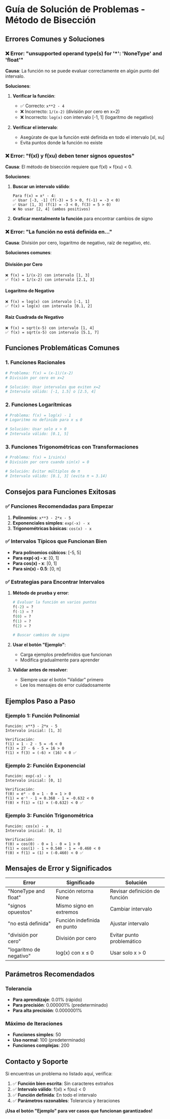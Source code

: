# Guía de Solución de Problemas - Método de Bisección

## Errores Comunes y Soluciones

### ❌ Error: "unsupported operand type(s) for '*': 'NoneType' and 'float'"

**Causa**: La función no se puede evaluar correctamente en algún punto del intervalo.

**Soluciones**:
1. **Verificar la función**:
   - ✅ Correcto: `x**2 - 4`
   - ❌ Incorrecto: `1/(x-2)` (división por cero en x=2)
   - ❌ Incorrecto: `log(x)` con intervalo [-1, 1] (logaritmo de negativo)

2. **Verificar el intervalo**:
   - Asegúrate de que la función esté definida en todo el intervalo [xl, xu]
   - Evita puntos donde la función no existe

### ❌ Error: "f(xl) y f(xu) deben tener signos opuestos"

**Causa**: El método de bisección requiere que f(xl) × f(xu) < 0.

**Soluciones**:
1. **Buscar un intervalo válido**:
   ```
   Para f(x) = x² - 4:
   ✅ Usar [-3, -1] (f(-3) = 5 > 0, f(-1) = -3 < 0)
   ✅ Usar [1, 3] (f(1) = -3 < 0, f(3) = 5 > 0)
   ❌ No usar [2, 4] (ambos positivos)
   ```

2. **Graficar mentalmente la función** para encontrar cambios de signo

### ❌ Error: "La función no está definida en..."

**Causa**: División por cero, logaritmo de negativo, raíz de negativo, etc.

**Soluciones comunes**:

#### División por Cero
```
❌ f(x) = 1/(x-2) con intervalo [1, 3]
✅ f(x) = 1/(x-2) con intervalo [2.1, 3]
```

#### Logaritmo de Negativo
```
❌ f(x) = log(x) con intervalo [-1, 1]
✅ f(x) = log(x) con intervalo [0.1, 2]
```

#### Raíz Cuadrada de Negativo
```
❌ f(x) = sqrt(x-5) con intervalo [1, 4]
✅ f(x) = sqrt(x-5) con intervalo [5.1, 7]
```

## Funciones Problemáticas Comunes

### 1. Funciones Racionales
```python
# Problema: f(x) = (x-1)/(x-2)
# División por cero en x=2

# Solución: Usar intervalos que eviten x=2
# Intervalo válido: [-1, 1.5] o [2.5, 4]
```

### 2. Funciones Logarítmicas
```python
# Problema: f(x) = log(x) - 1
# Logaritmo no definido para x ≤ 0

# Solución: Usar solo x > 0
# Intervalo válido: [0.1, 5]
```

### 3. Funciones Trigonométricas con Transformaciones
```python
# Problema: f(x) = 1/sin(x)
# División por cero cuando sin(x) = 0

# Solución: Evitar múltiplos de π
# Intervalo válido: [0.1, 3] (evita π ≈ 3.14)
```

## Consejos para Funciones Exitosas

### ✅ Funciones Recomendadas para Empezar
1. **Polinomios**: `x**3 - 2*x - 5`
2. **Exponenciales simples**: `exp(-x) - x`
3. **Trigonométricas básicas**: `cos(x) - x`

### ✅ Intervalos Típicos que Funcionan Bien
- **Para polinomios cúbicos**: [-5, 5]
- **Para exp(-x) - x**: [0, 1]
- **Para cos(x) - x**: [0, 1]
- **Para sin(x) - 0.5**: [0, π]

### ✅ Estrategias para Encontrar Intervalos

1. **Método de prueba y error**:
   ```python
   # Evaluar la función en varios puntos
   f(-2) = ?
   f(-1) = ?
   f(0) = ?
   f(1) = ?
   f(2) = ?
   
   # Buscar cambios de signo
   ```

2. **Usar el botón "Ejemplo"**:
   - Carga ejemplos predefinidos que funcionan
   - Modifica gradualmente para aprender

3. **Validar antes de resolver**:
   - Siempre usar el botón "Validar" primero
   - Lee los mensajes de error cuidadosamente

## Ejemplos Paso a Paso

### Ejemplo 1: Función Polinomial
```
Función: x**3 - 2*x - 5
Intervalo inicial: [1, 3]

Verificación:
f(1) = 1 - 2 - 5 = -6 < 0
f(3) = 27 - 6 - 5 = 16 > 0
f(1) × f(3) = (-6) × (16) < 0 ✅
```

### Ejemplo 2: Función Exponencial
```
Función: exp(-x) - x
Intervalo inicial: [0, 1]

Verificación:
f(0) = e⁰ - 0 = 1 - 0 = 1 > 0
f(1) = e⁻¹ - 1 ≈ 0.368 - 1 = -0.632 < 0
f(0) × f(1) = (1) × (-0.632) < 0 ✅
```

### Ejemplo 3: Función Trigonométrica
```
Función: cos(x) - x
Intervalo inicial: [0, 1]

Verificación:
f(0) = cos(0) - 0 = 1 - 0 = 1 > 0
f(1) = cos(1) - 1 ≈ 0.540 - 1 = -0.460 < 0
f(0) × f(1) = (1) × (-0.460) < 0 ✅
```

## Mensajes de Error y Significados

| Error | Significado | Solución |
|-------|-------------|----------|
| "NoneType and float" | Función retorna None | Revisar definición de función |
| "signos opuestos" | Mismo signo en extremos | Cambiar intervalo |
| "no está definida" | Función indefinida en punto | Ajustar intervalo |
| "división por cero" | División por cero | Evitar punto problemático |
| "logaritmo de negativo" | log(x) con x ≤ 0 | Usar solo x > 0 |

## Parámetros Recomendados

### Tolerancia
- **Para aprendizaje**: 0.01% (rápido)
- **Para precisión**: 0.000001% (predeterminado)
- **Para alta precisión**: 0.0000001%

### Máximo de Iteraciones
- **Funciones simples**: 50
- **Uso normal**: 100 (predeterminado)
- **Funciones complejas**: 200

## Contacto y Soporte

Si encuentras un problema no listado aquí, verifica:

1. ✅ **Función bien escrita**: Sin caracteres extraños
2. ✅ **Intervalo válido**: f(xl) × f(xu) < 0
3. ✅ **Función definida**: En todo el intervalo
4. ✅ **Parámetros razonables**: Tolerancia y iteraciones

**¡Usa el botón "Ejemplo" para ver casos que funcionan garantizados!**
